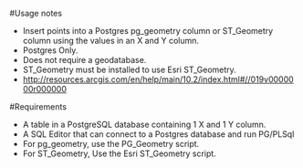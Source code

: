 #Usage notes
- Insert points into a Postgres pg_geometry column or ST_Geometry column using the values in an X and Y column.
- Postgres Only.
- Does not require a geodatabase.
- ST_Geometry must be installed to use Esri ST_Geometry.
- http://resources.arcgis.com/en/help/main/10.2/index.html#//019v0000000r000000

#Requirements
- A table in a PostgreSQL database containing 1 X and 1 Y column.
- A SQL Editor that can connect to a Postgres database and run PG/PLSql
- For pg_geometry, use the PG_Geometry script.
- For ST_Geometry, Use the Esri ST_Geometry script.
